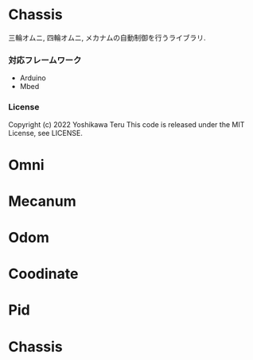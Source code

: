 # Chassis
三輪オムニ, 四輪オムニ, メカナムの自動制御を行うライブラリ.

### 対応フレームワーク
- Arduino
- Mbed

### License
Copyright (c) 2022 Yoshikawa Teru
This code is released under the MIT License, see LICENSE.

# Omni

# Mecanum

# Odom

# Coodinate

# Pid

# Chassis
